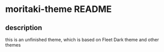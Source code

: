 # moritaki-theme README

## description

this is an unfinished theme, which is based on Fleet Dark theme and other themes
